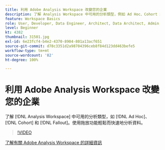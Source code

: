 ```yaml
---
title: 利用 Adobe Analysis Workspace 改變您的企業
description: 了解 Analysis Workspace 中可用的分析類型，例如 Ad Hoc、Cohort 和 Fallout。使用拖放功能輕鬆而快速地分析資料。
feature: Workspace Basics
role: User, Developer, Data Engineer, Architect, Data Architect, Admin, Leader
level: Beginner
kt: 4382
thumbnail: 31501.jpg
exl-id: 6e23fcf4-b4e2-4370-8904-801a13acf651
source-git-commit: d78c3351d2a98704396ceb8f84d123dd463befe5
workflow-type: tm+mt
source-wordcount: '82'
ht-degree: 100%

---
```


# 利用 Adobe Analysis Workspace 改變您的企業

了解 [!DNL Analysis Workspace] 中可用的分析類型，如 [!DNL Ad Hoc]、[!DNL Cohort] 和 [!DNL Fallout]。使用拖放功能輕鬆而快速地分析資料。

>[!VIDEO](https://video.tv.adobe.com/v/31501/?quality=12)

[了解有關 Adobe Analysis Workspace 的詳細資訊](https://business.adobe.com/products/analytics/ad-hoc-analysis.html?sdid=T32PLYTV&amp;mv=search)
